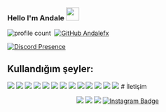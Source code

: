 
### Hello I'm Andale <img src = "https://cdn.discordapp.com/emojis/1397610243998875819.webp?size=96" high="20px" width="30px">
![profile count](https://komarev.com/ghpvc/?username=AndaleFx&color=red)&nbsp;
[![GitHub Andalefx](https://img.shields.io/github/followers/AndaleFx?label=follow&style=social)](https://github.com/AndaleFx)&nbsp;


[![Discord Presence](https://lanyard.cnrad.dev/api/1397360217859297321)](https://discord.com/users/1397360217859297321)
## Kullandığım şeyler:
<img src='https://img.shields.io/badge/C-0D1117?style=for-the-badge&logo=c&logoColor=white'/>
<img src='https://img.shields.io/badge/C%23-0D1117?style=for-the-badge&logo=csharp&logoColor=white'/>
<img src='https://img.shields.io/badge/C%2B%2B-0D1117?style=for-the-badge&logo=c%2B%2B&logoColor=white'/>
<img src='https://img.shields.io/badge/JavaScript-0D1117?style=for-the-badge&logo=javascript&logoColor=F7DF1E'/>
<img src='https://img.shields.io/badge/TypeScript-0D1117?style=for-the-badge&logo=typescript&logoColor=white'/>
<img src='https://img.shields.io/badge/HTML5-0D1117?style=for-the-badge&logo=html5&logoColor=E34F26'/>
<img src='https://img.shields.io/badge/CSS3-0D1117?style=for-the-badge&logo=css3&logoColor=1572B6'/>
<img src='https://img.shields.io/badge/MongoDB-0D1117?style=for-the-badge&logo=mongodb&logoColor=4EA94B'/>
<img src='https://img.shields.io/badge/SQLite-0D1117?style=for-the-badge&logo=sqlite&logoColor=white'/>
<img src='https://img.shields.io/badge/Node.js-0D1117?style=for-the-badge&logo=nodedotjs&logoColor=white'/>
<img src='https://img.shields.io/badge/npm-0D1117?style=for-the-badge&logo=npm&logoColor=white'/>
<img src='https://img.shields.io/badge/Visual_Studio_Code-0D1117?style=for-the-badge&logo=visual%20studio%20code&logoColor=0078D4'/>
<img src='https://img.shields.io/badge/Windows_11-0D1117?style=for-the-badge&logo=windows-11&logoColor=white'/>
# İletişim
<p align="center">
   <a href="https://discord.com/users/1397360217859297321" target"blank_"><img src="https://img.shields.io/badge/discord%20-111111.svg?&style=for-the-badge&logo=discord&logoColor=white"></a>
   <a href="https://sptfy.com/andale" target"blank_"><img src="https://img.shields.io/badge/Spotify%20-111111.svg?&style=for-the-badge&logo=spotify&logoColor=white"></a>
   <a href="https://github.com/Andalefx" target"blank_"><img src="https://img.shields.io/badge/GitHub%20-111111.svg?&style=for-the-badge&logo=github&logoColor=white"></a>
   <a href="https://www.instagram.com/yourusername" target="_blank"><img src="https://img.shields.io/badge/Instagram-%2312100E.svg?style=for-the-badge&logo=instagram&logoColor=white" alt="Instagram Badge"/></a>
</p>
